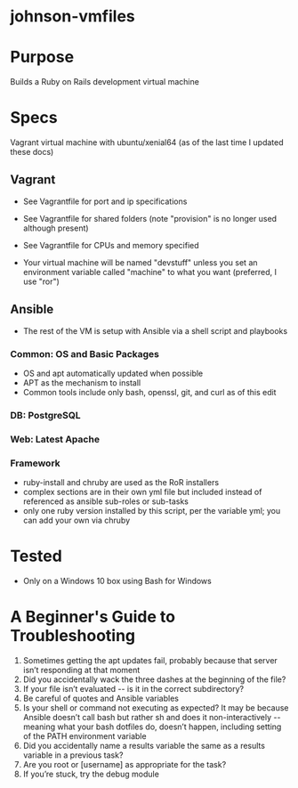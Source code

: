 # johnson-vmfiles

# Purpose
Builds a Ruby on Rails development virtual machine

# Specs
Vagrant virtual machine with ubuntu/xenial64 (as of the last time I updated these docs)

## Vagrant
* See Vagrantfile for port and ip specifications
* See Vagrantfile for shared folders (note "provision" is no longer used although present)
* See Vagrantfile for CPUs and memory specified

* Your virtual machine will be named "devstuff" unless you set an environment variable called "machine" to what you want (preferred, I use "ror")

## Ansible
* The rest of the VM is setup with Ansible via a shell script and playbooks

### Common: OS and Basic Packages
* OS and apt automatically updated when possible
* APT as the mechanism to install
* Common tools include only bash, openssl, git, and curl as of this edit

### DB: PostgreSQL

### Web: Latest Apache

### Framework

* ruby-install and chruby are used as the RoR installers
* complex sections are in their own yml file but included instead of referenced as ansible sub-roles or sub-tasks
* only one ruby version installed by this script, per the variable yml; you can add your own via chruby

# Tested

* Only on a Windows 10 box using Bash for Windows

# A Beginner's Guide to Troubleshooting

1. Sometimes getting the apt updates fail, probably because that server isn’t responding at that moment
1. Did you accidentally wack the three dashes at the beginning of the file?
1. If your file isn’t evaluated -- is it in the correct subdirectory?
1. Be careful of quotes and Ansible variables
1. Is your shell or command not executing as expected?  It may be because Ansible doesn’t call bash but rather sh and does it non-interactively -- meaning what your bash dotfiles do, doesn’t happen, including setting of the PATH environment variable
1. Did you accidentally name a results variable the same as a results variable in a previous task?
1. Are you root or [username] as appropriate for the task?
1. If you’re stuck, try the debug module




